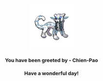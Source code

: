 <p align="center">
    <img src="https://raw.githubusercontent.com/PokeAPI/sprites/master/sprites/pokemon/1002.png" width="150" height="150">
</p>
<h3 align="center">You have been greeted by - <b>Chien-Pao</b></h3>
<h3 align="center">Have a wonderful day!</h3>
